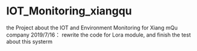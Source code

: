 # IOT_Monitoring_xiangqu
the Project about the IOT and Environment Monitoring for Xiang mQu company
2019/7/16： rewrite the code for Lora module, and finish the test about this systerm
